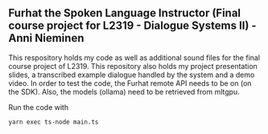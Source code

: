 ﻿## Furhat the Spoken Language Instructor (Final course project for L2319 - Dialogue Systems II) - Anni Nieminen

 This respository holds my code as well as additional sound files for the final course project of L2319.
 This repository also holds my project presentation slides, a transcribed example dialogue handled by the system and a demo video.
 In order to test the code, the Furhat remote API needs to be on (on the SDK). 
 Also, the models (ollama) need to be retrieved from mltgpu.
 
 Run the code with 
 
 ```bash
yarn exec ts-node main.ts
```
